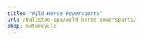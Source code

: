 ```yaml
---
title: "Wild Horse Powersports"
url: /ballston-spa/wild-horse-powersports/
shop: motorcycle
---
```

